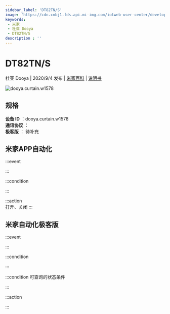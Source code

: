 ```yaml
---
sidebar_label: 'DT82TN/S'
image: 'https://cdn.cnbj1.fds.api.mi-img.com/iotweb-user-center/developer_16788710681404IXDIYw4.png?GalaxyAccessKeyId=AKVGLQWBOVIRQ3XLEW&Expires=9223372036854775807&Signature=wLc5TDATqQrR5CzxR/ho4UgE7KU='
keywords: 
 - 米家
 - 杜亚 Dooya
 - DT82TN/S
description : ''
---
```

# DT82TN/S

杜亚 Dooya | 2020/9/4 发布 | [米家百科](https://home.mi.com/webapp/content/baike/product/index.html?model=dooya.curtain.w1578) | [说明书](https://home.mi.com/views/introduction.html?model=dooya.curtain.w1578&region=cn)

![dooya.curtain.w1578](https://cdn.cnbj1.fds.api.mi-img.com/iotweb-user-center/developer_16788710681404IXDIYw4.png?GalaxyAccessKeyId=AKVGLQWBOVIRQ3XLEW&Expires=9223372036854775807&Signature=wLc5TDATqQrR5CzxR/ho4UgE7KU=)

## 规格  
> 
**设备 ID** ：dooya.curtain.w1578  
**通讯协议** ：  
**极客版**  ： 待补充 


## 米家APP自动化  

:::event  

:::

:::condition  

:::

:::action   
打开、关闭
:::

## 米家自动化极客版  

:::event  

:::

:::condition  

:::

:::condition 可查询的状态条件  

:::

:::action  

:::

        
